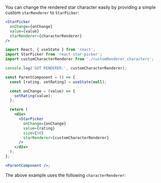 You can change the rendered star character easily by providing a simple custom `starRenderer` to `StarPicker`:

```jsx static
<StarPicker
  onChange={onChange}
  value={value}
  starRenderer={characterRenderer}
/>
```

```jsx noeditor
import React, { useState } from 'react';
import StarPicker from 'react-star-picker';
import customCharacterRenderer from './customRenderer_characters';

console.log('GOT RENDERER:', customCharacterRenderer);

const ParentComponent = () => {
  const [rating, setRating] = useState(null);

  const onChange = (value) => {
    setRating(value);
  };

  return (
    <div>
      <StarPicker
        onChange={onChange}
        value={rating}
        size={50}
        starRenderer={customCharacterRenderer}
      />
    </div>
  );
};

<ParentComponent />;
```

The above example uses the following `characterRenderer`:

```js { "file": "../customRenderer_characters.jsx", "static": "true" }
```
